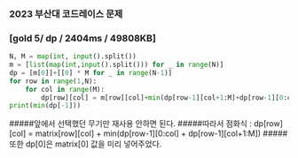 ### 2023 부산대 코드레이스 문제
### [gold 5/ dp / 2404ms / 49808KB]

~~~python
N, M = map(int, input().split())
m = [list(map(int,input().split())) for _ in range(N)]
dp = [m[0]]+[[0] * M for _ in range(N-1)]
for row in range(1,N):
    for col in range(M):
        dp[row][col] = m[row][col]+min(dp[row-1][col+1:M]+dp[row-1][0:col])
print(min(dp[-1]))
~~~

#####앞에서 선택했던 무기만 재사용 안하면 된다. 
#####따라서 점화식 : dp[row][col] = matrix[row][col] + min(dp[row-1][0:col] + dp[row-1][col+1:M])
#####또한 dp[0]은 matrix[0] 값을 미리 넣어주었다.
